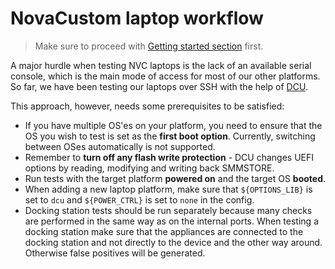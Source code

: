 # NovaCustom laptop workflow

> Make sure to proceed with [Getting started section](../README.md#getting-started)
first.

A major hurdle when testing NVC laptops is the lack of an available serial
console, which is the main mode of access for most of our other platforms.
So far, we have been testing our laptops over SSH with the help of
[DCU](https://github.com/Dasharo/dcu).

This approach, however, needs some prerequisites to be satisfied:

* If you have multiple OS'es on your platform, you need to ensure that the OS
  you wish to test is set as the **first boot option**. Currently, switching
  between OSes automatically is not supported.
* Remember to **turn off any flash write protection** - DCU changes UEFI
  options by reading, modifying and writing back SMMSTORE.
* Run tests with the target platform **powered on** and the target OS
**booted**.
* When adding a new laptop platform, make sure that `${OPTIONS_LIB}` is set to
  `dcu` and `${POWER_CTRL}` is set to `none` in the config.
* Docking station tests should be run separately because many checks
  are performed in the same way as on the internal ports. When testing a docking
  station make sure that the appliances are connected to the docking station and
  not directly to the device and the other way around. Otherwise false positives
  will be generated.